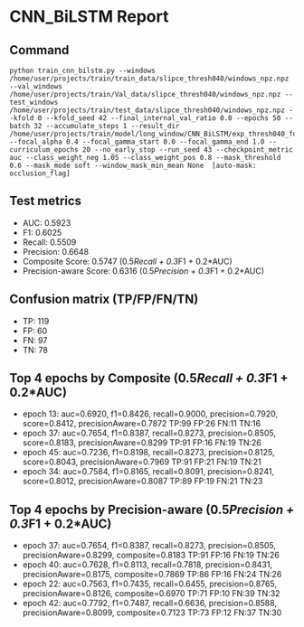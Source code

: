 # CNN_BiLSTM Report

## Command
```
python train_cnn_bilstm.py --windows /home/user/projects/train/train_data/slipce_thresh040/windows_npz.npz --val_windows /home/user/projects/train/Val_data/slipce_thresh040/windows_npz.npz --test_windows /home/user/projects/train/test_data/slipce_thresh040/windows_npz.npz --kfold 0 --kfold_seed 42 --final_internal_val_ratio 0.0 --epochs 50 --batch 32 --accumulate_steps 1 --result_dir /home/user/projects/train/model/long_window/CNN_BiLSTM/exp_thresh040_fullrun --focal_alpha 0.4 --focal_gamma_start 0.0 --focal_gamma_end 1.0 --curriculum_epochs 20 --no_early_stop --run_seed 43 --checkpoint_metric auc --class_weight_neg 1.05 --class_weight_pos 0.8 --mask_threshold 0.6 --mask_mode soft --window_mask_min_mean None  [auto-mask: occlusion_flag]
```

## Test metrics
- AUC: 0.5923
- F1: 0.6025
- Recall: 0.5509
- Precision: 0.6648
- Composite Score: 0.5747 (0.5*Recall + 0.3*F1 + 0.2*AUC)
- Precision-aware Score: 0.6316 (0.5*Precision + 0.3*F1 + 0.2*AUC)
## Confusion matrix (TP/FP/FN/TN)
- TP: 119
- FP: 60
- FN: 97
- TN: 78

## Top 4 epochs by Composite (0.5*Recall + 0.3*F1 + 0.2*AUC)
- epoch 13: auc=0.6920, f1=0.8426, recall=0.9000, precision=0.7920, score=0.8412, precisionAware=0.7872  TP:99 FP:26 FN:11 TN:16
- epoch 37: auc=0.7654, f1=0.8387, recall=0.8273, precision=0.8505, score=0.8183, precisionAware=0.8299  TP:91 FP:16 FN:19 TN:26
- epoch 45: auc=0.7236, f1=0.8198, recall=0.8273, precision=0.8125, score=0.8043, precisionAware=0.7969  TP:91 FP:21 FN:19 TN:21
- epoch 34: auc=0.7584, f1=0.8165, recall=0.8091, precision=0.8241, score=0.8012, precisionAware=0.8087  TP:89 FP:19 FN:21 TN:23

## Top 4 epochs by Precision-aware (0.5*Precision + 0.3*F1 + 0.2*AUC)
- epoch 37: auc=0.7654, f1=0.8387, recall=0.8273, precision=0.8505, precisionAware=0.8299, composite=0.8183  TP:91 FP:16 FN:19 TN:26
- epoch 40: auc=0.7628, f1=0.8113, recall=0.7818, precision=0.8431, precisionAware=0.8175, composite=0.7869  TP:86 FP:16 FN:24 TN:26
- epoch 22: auc=0.7563, f1=0.7435, recall=0.6455, precision=0.8765, precisionAware=0.8126, composite=0.6970  TP:71 FP:10 FN:39 TN:32
- epoch 42: auc=0.7792, f1=0.7487, recall=0.6636, precision=0.8588, precisionAware=0.8099, composite=0.7123  TP:73 FP:12 FN:37 TN:30
